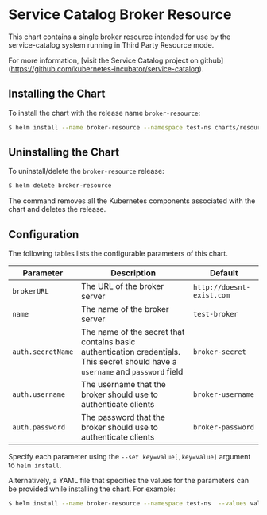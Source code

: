 # Service Catalog Broker Resource

This chart contains a single broker resource intended for use by the service-catalog
system running in Third Party Resource mode.

For more information, [visit the Service Catalog project on github]
(https://github.com/kubernetes-incubator/service-catalog).

## Installing the Chart

To install the chart with the release name `broker-resource`:

```bash
$ helm install --name broker-resource --namespace test-ns charts/resources/broker
```

## Uninstalling the Chart

To uninstall/delete the `broker-resource` release:

```bash
$ helm delete broker-resource
```

The command removes all the Kubernetes components associated with the chart and deletes the release.

## Configuration

The following tables lists the configurable parameters of this chart.

| Parameter | Description | Default |
|-----------|-------------|---------|
| `brokerURL` | The URL of the broker server | `http://doesnt-exist.com` |
| `name` | The name of the broker server | `test-broker` |
| `auth.secretName` | The name of the secret that contains basic authentication credentials. This secret should have a `username` and `password` field | `broker-secret` |
| `auth.username` | The username that the broker should use to authenticate clients | `broker-username` |
| `auth.password` | The password that the broker should use to authenticate clients | `broker-password` |

Specify each parameter using the `--set key=value[,key=value]` argument to
`helm install`.

Alternatively, a YAML file that specifies the values for the parameters can be
provided while installing the chart. For example:

```bash
$ helm install --name broker-resource --namespace test-ns  --values values.yaml charts/resources/broker
```
